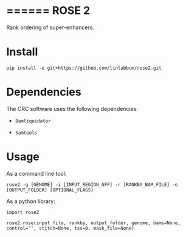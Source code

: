 ======
ROSE 2
======

Rank ordering of super-enhancers.

Install
=======

```
pip install -e git+https://github.com/linlabbcm/rose2.git
```

Dependencies
============

The CRC software uses the following dependencies:

- ``Bamliquidator``

- ``Samtools``

Usage
=====

As a command line tool:
```
rose2 -g [GENOME] -i [INPUT_REGION_GFF] -r [RANKBY_BAM_FILE] -o [OUTPUT_FOLDER] [OPTIONAL_FLAGS]
```

As a python library:
```
import rose2

rose2.rose(input_file, rankby, output_folder, genome, bams=None, control='', stitch=None, tss=0, mask_file=None)
```
